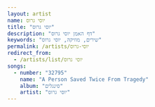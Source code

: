 ```yaml
---
layout: artist
name: יוסי גרוס
title: "יוסי גרוס"
description: "דף האמן יוסי גרוס"
keywords: "שירים, מוזיקה, יוסי גרוס"
permalink: /artists/יוסי-גרוס
redirect_from:
  - /artists/list/יוסי גרוס
songs:
  - number: "32795"
    name: "A Person Saved Twice From Tragedy"
    album: "סינגלים"
    artist: "יוסי גרוס"
---
```

